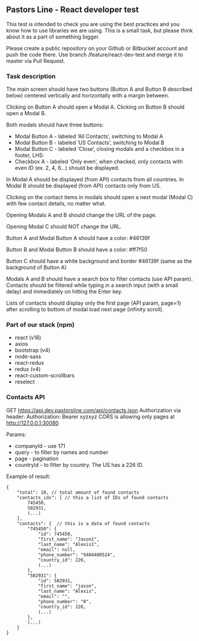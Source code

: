 ## Pastors Line - React developer test

This test is intended to check you are using the best practices and you know how to use libraries we are using. This is a small task, but please think about it as a part of something bigger.

Please create a public repository on your Github or Bitbucket account and push the code there. Use branch /feature/react-dev-test and merge it to master via Pull Request.

### Task description
The main screen should have two buttons (Button A and Button B described below) centered vertically and horizontally with a margin between.

Clicking on Button A should open a Modal A. Clicking on Button B should open a Modal B.

Both modals should have three buttons:

- Modal Button A - labeled ‘All Contacts’, switching to Modal A
- Modal Button B - labeled ‘US Contacts’, switching to Modal B
- Modal Button C - labeled ‘Close’, closing modals
and a checkbox in a footer, LHS:
- Checkbox A - labeled ‘Only even’, when checked, only contacts with even ID (ex. 2, 4, 6...) should be displayed.

In Modal A should be displayed (from API) contacts from all countries.
In Modal B should be displayed (from API) contacts only from US.

Clicking on the contact items in modals should open a next modal (Modal C) with few contact details, no matter what.

Opening Modals A and B should change the URL of the page.

Opening Modal C should NOT change the URL.

Button A and Modal Button A should have a color: #46139f

Button B and Modal Button B should have a color: #ff7f50

Button C should have a white background and border #46139f (same as the background of Button A)

Modals A and B should have a search box to filter contacts (use API param). Contacts should be filtered while typing in a search input (with a small delay) and immediately on hitting the Enter key.

Lists of contacts should display only the first page (API param, page=1) after scrolling to bottom of modal load next page (infinity scroll).



### Part of our stack (npm)
- react (v16)
- axios
- bootstrap (v4)
- node-sass
- react-redux
- redux (v4)
- react-custom-scrollbars
- reselect

### Contacts API
GET https://api.dev.pastorsline.com/api/contacts.json
Authorization via header:
Authorization: Bearer xyzxyz
CORS is allowing only pages at http://127.0.0.1:30080

Params:
- companyId - use 171
- query - to filter by names and number
- page - pagination
- countryId - to filter by country. The US has a 226 ID.

Example of result:
```
{
    "total": 10, // total amount of found contacts
    "contacts_ids": [ // this a list of IDs of found contacts
        745450,
        502931,
        (...)
    ],
    "contacts": {  // this is a data of found contacts
        "745450": {
            "id": 745450,
            "first_name": "Jason1",
            "last_name": "Alexis1",
            "email": null,
            "phone_number": "9404480524",
            "country_id": 226,
            (...)
        },
        "502931": {
            "id": 502931,
            "first_name": "jason",
            "last_name": "Alexis",
            "email": "",
            "phone_number": "0",
            "country_id": 226,
            (...)
        },
        (...)
    }
}
```